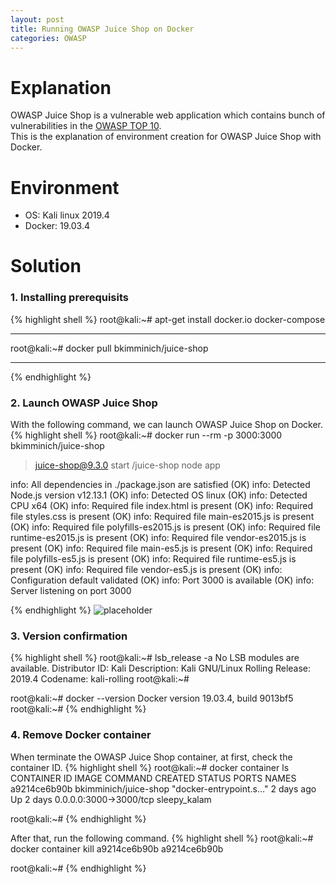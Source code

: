 ```yaml
---
layout: post
title: Running OWASP Juice Shop on Docker
categories: OWASP
---
```

# Explanation
OWASP Juice Shop is a vulnerable web application which contains bunch of vulnerabilities in the <a href="https://www.owasp.org/index.php/Top_10-2017_Top_10">OWASP TOP 10</a>.<br>
This is the explanation of environment creation for OWASP Juice Shop with Docker.

# Environment
* OS: Kali linux 2019.4
* Docker: 19.03.4

# Solution

### 1. Installing prerequisits
{% highlight shell %}
root@kali:~# apt-get install docker.io docker-compose

---

root@kali:~# docker pull bkimminich/juice-shop

---
{% endhighlight %}

### 2. Launch OWASP Juice Shop

With the following command, we can launch OWASP Juice Shop on Docker.
{% highlight shell %}
root@kali:~# docker run --rm -p 3000:3000 bkimminich/juice-shop

> juice-shop@9.3.0 start /juice-shop
> node app

info: All dependencies in ./package.json are satisfied (OK)
info: Detected Node.js version v12.13.1 (OK)
info: Detected OS linux (OK)
info: Detected CPU x64 (OK)
info: Required file index.html is present (OK)
info: Required file styles.css is present (OK)
info: Required file main-es2015.js is present (OK)
info: Required file polyfills-es2015.js is present (OK)
info: Required file runtime-es2015.js is present (OK)
info: Required file vendor-es2015.js is present (OK)
info: Required file main-es5.js is present (OK)
info: Required file polyfills-es5.js is present (OK)
info: Required file runtime-es5.js is present (OK)
info: Required file vendor-es5.js is present (OK)
info: Configuration default validated (OK)
info: Port 3000 is available (OK)
info: Server listening on port 3000

{% endhighlight %}
![placeholder](https://media.githubusercontent.com/media/1n4r1/1n4r1.github.io/master/public/images/2019-12-11/2019-12-11-13-35-40.png)

### 3. Version confirmation

{% highlight shell %}
root@kali:~# lsb_release -a
No LSB modules are available.
Distributor ID:	Kali
Description:	Kali GNU/Linux Rolling
Release:	2019.4
Codename:	kali-rolling
root@kali:~# 

root@kali:~# docker --version
Docker version 19.03.4, build 9013bf5
root@kali:~#
{% endhighlight %}

### 4. Remove Docker container

When terminate the OWASP Juice Shop container, at first, check the container ID.
{% highlight shell %}
root@kali:~# docker container ls
CONTAINER ID        IMAGE                   COMMAND                  CREATED             STATUS              PORTS                    NAMES
a9214ce6b90b        bkimminich/juice-shop   "docker-entrypoint.s…"   2 days ago          Up 2 days           0.0.0.0:3000->3000/tcp   sleepy_kalam

root@kali:~#
{% endhighlight %}

After that, run the following command.
{% highlight shell %}
root@kali:~# docker container kill a9214ce6b90b
a9214ce6b90b

root@kali:~#
{% endhighlight %}
